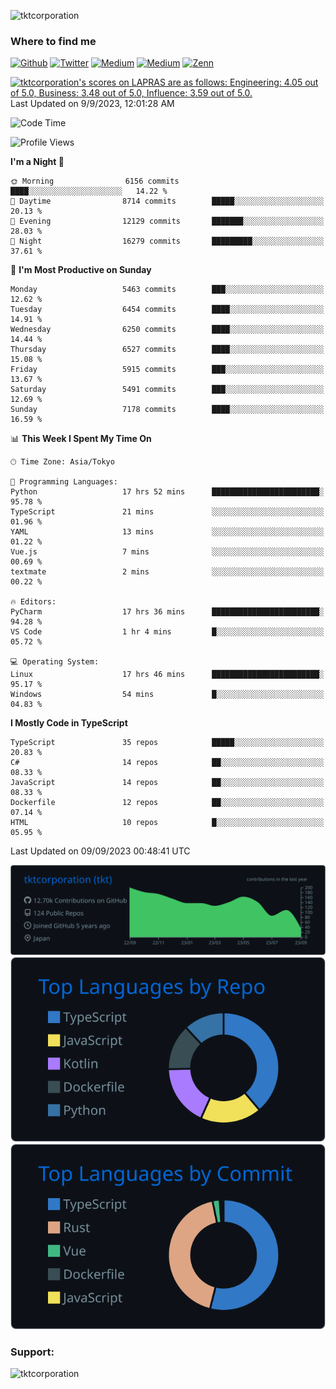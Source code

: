<p align="left"> <img src="https://komarev.com/ghpvc/?username=tktcorporation&label=Profile%20views&color=0e75b6&style=flat" alt="tktcorporation" /> </p>

<h3>Where to find me</h3>
<p>
<a href="https://github.com/tktcorporation" target="_blank"><img alt="Github" src="https://img.shields.io/badge/GitHub-%2312100E.svg?&style=for-the-badge&logo=Github&logoColor=white" /></a>
<a href="https://twitter.com/tktcorporation" target="_blank"><img alt="Twitter" src="https://img.shields.io/badge/twitter-%231DA1F2.svg?&style=for-the-badge&logo=twitter&logoColor=white" /></a>
<a href="https://www.linkedin.com/in/tktcorporation" target="_blank"><img alt="Medium" src="https://img.shields.io/badge/linkdin-0a66c2.svg?&style=for-the-badge&logo=linkedin&logoColor=white" /></a>
<a href="https://qiita.com/tktcorporation" target="_blank"><img alt="Medium" src="https://img.shields.io/badge/qiita-55C500.svg?&style=for-the-badge&logo=qiita&logoColor=white" /></a>
<a href="https://zenn.dev/tktcorporation" target="_blank"><img alt="Zenn" src="https://img.shields.io/badge/Zenn-3EA8FF.svg?&style=for-the-badge&logo=Zenn&logoColor=white" /></a>
</p>

<!--START_SECTION:lapras-card-->
<p ><a href="https://lapras.com/public/tktcorporation" target="_blank" rel="noopener noreferrer"><img alt="tktcorporation's scores on LAPRAS are as follows: Engineering: 4.05 out of 5.0, Business: 3.48 out of 5.0, Influence: 3.59 out of 5.0." src="https://lapras-card-generator.vercel.app/api/svg?e=4.05&b=3.48&i=3.59&b1=%23232323&b2=%236d6d6d&i1=%23212121&i2=%23818181&l=en" width="300" ></a>  
Last Updated on 9/9/2023, 12:01:28 AM</p>
<!--END_SECTION:lapras-card-->
  
<!--START_SECTION:waka-->
![Code Time](http://img.shields.io/badge/Code%20Time-1%2C141%20hrs%2035%20mins-blue)

![Profile Views](http://img.shields.io/badge/Profile%20Views-17-blue)

**I'm a Night 🦉** 

```text
🌞 Morning                6156 commits        ████░░░░░░░░░░░░░░░░░░░░░   14.22 % 
🌆 Daytime                8714 commits        █████░░░░░░░░░░░░░░░░░░░░   20.13 % 
🌃 Evening                12129 commits       ███████░░░░░░░░░░░░░░░░░░   28.03 % 
🌙 Night                  16279 commits       █████████░░░░░░░░░░░░░░░░   37.61 % 
```
📅 **I'm Most Productive on Sunday** 

```text
Monday                   5463 commits        ███░░░░░░░░░░░░░░░░░░░░░░   12.62 % 
Tuesday                  6454 commits        ████░░░░░░░░░░░░░░░░░░░░░   14.91 % 
Wednesday                6250 commits        ████░░░░░░░░░░░░░░░░░░░░░   14.44 % 
Thursday                 6527 commits        ████░░░░░░░░░░░░░░░░░░░░░   15.08 % 
Friday                   5915 commits        ███░░░░░░░░░░░░░░░░░░░░░░   13.67 % 
Saturday                 5491 commits        ███░░░░░░░░░░░░░░░░░░░░░░   12.69 % 
Sunday                   7178 commits        ████░░░░░░░░░░░░░░░░░░░░░   16.59 % 
```


📊 **This Week I Spent My Time On** 

```text
🕑︎ Time Zone: Asia/Tokyo

💬 Programming Languages: 
Python                   17 hrs 52 mins      ████████████████████████░   95.78 % 
TypeScript               21 mins             ░░░░░░░░░░░░░░░░░░░░░░░░░   01.96 % 
YAML                     13 mins             ░░░░░░░░░░░░░░░░░░░░░░░░░   01.22 % 
Vue.js                   7 mins              ░░░░░░░░░░░░░░░░░░░░░░░░░   00.69 % 
textmate                 2 mins              ░░░░░░░░░░░░░░░░░░░░░░░░░   00.22 % 

🔥 Editors: 
PyCharm                  17 hrs 36 mins      ████████████████████████░   94.28 % 
VS Code                  1 hr 4 mins         █░░░░░░░░░░░░░░░░░░░░░░░░   05.72 % 

💻 Operating System: 
Linux                    17 hrs 46 mins      ████████████████████████░   95.17 % 
Windows                  54 mins             █░░░░░░░░░░░░░░░░░░░░░░░░   04.83 % 
```

**I Mostly Code in TypeScript** 

```text
TypeScript               35 repos            █████░░░░░░░░░░░░░░░░░░░░   20.83 % 
C#                       14 repos            ██░░░░░░░░░░░░░░░░░░░░░░░   08.33 % 
JavaScript               14 repos            ██░░░░░░░░░░░░░░░░░░░░░░░   08.33 % 
Dockerfile               12 repos            ██░░░░░░░░░░░░░░░░░░░░░░░   07.14 % 
HTML                     10 repos            █░░░░░░░░░░░░░░░░░░░░░░░░   05.95 % 
```




 Last Updated on 09/09/2023 00:48:41 UTC
<!--END_SECTION:waka-->

[![](https://raw.githubusercontent.com/tktcorporation/tktcorporation/master/profile-summary-card-output/github_dark/0-profile-details.svg)](https://github.com/vn7n24fzkq/github-profile-summary-cards)
[![](https://raw.githubusercontent.com/tktcorporation/tktcorporation/master/profile-summary-card-output/github_dark/1-repos-per-language.svg)](https://github.com/vn7n24fzkq/github-profile-summary-cards) [![](https://raw.githubusercontent.com/tktcorporation/tktcorporation/master/profile-summary-card-output/github_dark/2-most-commit-language.svg)](https://github.com/vn7n24fzkq/github-profile-summary-cards)

<h3 align="left">Support:</h3>
<p><a href="https://www.buymeacoffee.com/tktcorporation"> <img align="left" src="https://cdn.buymeacoffee.com/buttons/v2/default-yellow.png" height="50" width="210" alt="tktcorporation" /></a></p><br><br>
